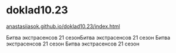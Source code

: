 # doklad10.23

<a href="https://anastasiiasok.github.io/doklad10.23" target="_blank">anastasiiasok.github.io/doklad10.23/index.html</a>



Битва экстрасенсов 21 сезонБитва экстрасенсов 21 сезон
Битва экстрасенсов 21 сезон
Битва экстрасенсов 21 сезон
